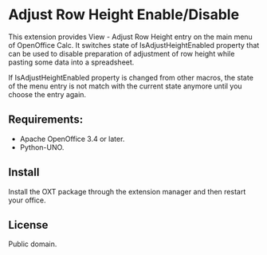 # Adjust Row Height Enable/Disable

This extension provides View - Adjust Row Height entry on the main menu of OpenOffice Calc.
It switches state of IsAdjustHeightEnabled property that can be used 
to disable preparation of adjustment of row height while pasting some data into 
a spreadsheet.

If IsAdjustHeightEnabled property is changed from other macros, the state of the 
menu entry is not match with the current state anymore until you choose the entry again.

## Requirements: 

* Apache OpenOffice 3.4 or later.
* Python-UNO.

## Install

Install the OXT package through the extension manager and then restart your office.

## License

Public domain.
